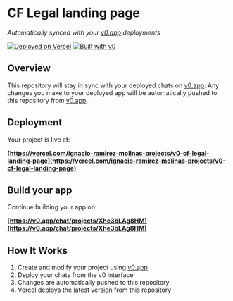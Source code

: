 # CF Legal landing page

*Automatically synced with your [v0.app](https://v0.app) deployments*

[![Deployed on Vercel](https://img.shields.io/badge/Deployed%20on-Vercel-black?style=for-the-badge&logo=vercel)](https://vercel.com/ignacio-ramirez-molinas-projects/v0-cf-legal-landing-page)
[![Built with v0](https://img.shields.io/badge/Built%20with-v0.app-black?style=for-the-badge)](https://v0.app/chat/projects/Xhe3bLAg8HM)

## Overview

This repository will stay in sync with your deployed chats on [v0.app](https://v0.app).
Any changes you make to your deployed app will be automatically pushed to this repository from [v0.app](https://v0.app).

## Deployment

Your project is live at:

**[https://vercel.com/ignacio-ramirez-molinas-projects/v0-cf-legal-landing-page](https://vercel.com/ignacio-ramirez-molinas-projects/v0-cf-legal-landing-page)**

## Build your app

Continue building your app on:

**[https://v0.app/chat/projects/Xhe3bLAg8HM](https://v0.app/chat/projects/Xhe3bLAg8HM)**

## How It Works

1. Create and modify your project using [v0.app](https://v0.app)
2. Deploy your chats from the v0 interface
3. Changes are automatically pushed to this repository
4. Vercel deploys the latest version from this repository

